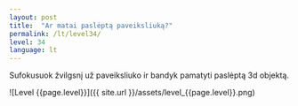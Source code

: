 ```yaml
---
layout: post
title:  "Ar matai paslėptą paveiksliuką?"
permalink: /lt/level34/
level: 34
language: lt
---
```

Sufokusuok žvilgsnį už paveiksliuko ir bandyk pamatyti paslėptą 3d objektą.

![Level {{page.level}}]({{ site.url }}/assets/level_{{page.level}}.png)